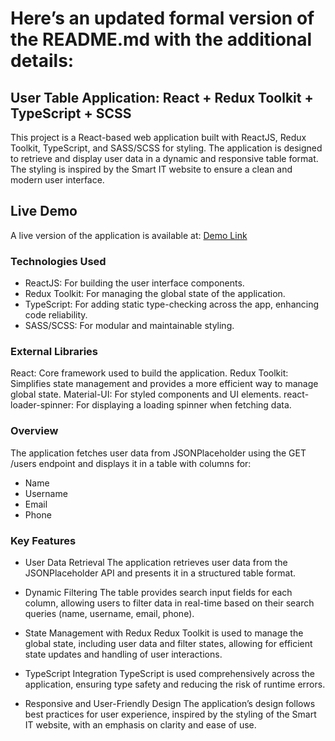 # Here’s an updated formal version of the README.md with the additional details:
## User Table Application: React + Redux Toolkit + TypeScript + SCSS

This project is a React-based web application built with ReactJS, Redux Toolkit, TypeScript, and SASS/SCSS for styling. The application is designed to retrieve and display user data in a dynamic and responsive table format. The styling is inspired by the Smart IT website to ensure a clean and modern user interface.

## Live Demo
A live version of the application is available at: [Demo Link](https://olafchuszno.github.io/smart-it/)

### Technologies Used
* ReactJS: For building the user interface components.
* Redux Toolkit: For managing the global state of the application.
* TypeScript: For adding static type-checking across the app, enhancing code reliability.
* SASS/SCSS: For modular and maintainable styling.

### External Libraries
React: Core framework used to build the application.
Redux Toolkit: Simplifies state management and provides a more efficient way to manage global state.
Material-UI: For styled components and UI elements.
react-loader-spinner: For displaying a loading spinner when fetching data.

### Overview
The application fetches user data from JSONPlaceholder using the GET /users endpoint and displays it in a table with columns for:
* Name
* Username
* Email
* Phone

### Key Features
* User Data Retrieval
The application retrieves user data from the JSONPlaceholder API and presents it in a structured table format.

* Dynamic Filtering
The table provides search input fields for each column, allowing users to filter data in real-time based on their search queries (name, username, email, phone).

* State Management with Redux
Redux Toolkit is used to manage the global state, including user data and filter states, allowing for efficient state updates and handling of user interactions.

* TypeScript Integration
TypeScript is used comprehensively across the application, ensuring type safety and reducing the risk of runtime errors.

* Responsive and User-Friendly Design
The application’s design follows best practices for user experience, inspired by the styling of the Smart IT website, with an emphasis on clarity and ease of use.
